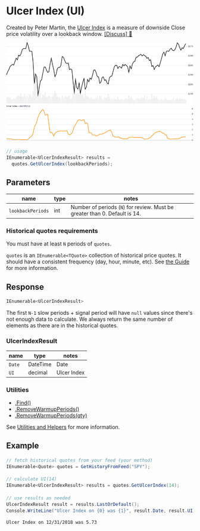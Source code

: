 ﻿# Ulcer Index (UI)

Created by Peter Martin, the [Ulcer Index](https://en.wikipedia.org/wiki/Ulcer_index) is a measure of downside Close price volatility over a lookback window.
[[Discuss] :speech_balloon:](https://github.com/DaveSkender/Stock.Indicators/discussions/232 "Community discussion about this indicator")

![image](chart.png)

```csharp
// usage
IEnumerable<UlcerIndexResult> results =
  quotes.GetUlcerIndex(lookbackPeriods);  
```

## Parameters

| name | type | notes
| -- |-- |--
| `lookbackPeriods` | int | Number of periods (`N`) for review.  Must be greater than 0.  Default is 14.

### Historical quotes requirements

You must have at least `N` periods of `quotes`.

`quotes` is an `IEnumerable<TQuote>` collection of historical price quotes.  It should have a consistent frequency (day, hour, minute, etc).  See [the Guide](../../docs/GUIDE.md) for more information.

## Response

```csharp
IEnumerable<UlcerIndexResult>
```

The first `N-1` slow periods + signal period will have `null` values since there's not enough data to calculate.  We always return the same number of elements as there are in the historical quotes.

### UlcerIndexResult

| name | type | notes
| -- |-- |--
| `Date` | DateTime | Date
| `UI` | decimal | Ulcer Index

### Utilities

- [.Find()](../../docs/UTILITIES.md#find-indicator-result-by-date)
- [.RemoveWarmupPeriods()](../../docs/UTILITIES.md#remove-warmup-periods)
- [.RemoveWarmupPeriods(qty)](../../docs/UTILITIES.md#remove-warmup-periods)

See [Utilities and Helpers](../../docs/UTILITIES.md#content) for more information.

## Example

```csharp
// fetch historical quotes from your feed (your method)
IEnumerable<Quote> quotes = GetHistoryFromFeed("SPY");

// calculate UI(14)
IEnumerable<UlcerIndexResult> results = quotes.GetUlcerIndex(14);

// use results as needed
UlcerIndexResult result = results.LastOrDefault();
Console.WriteLine("Ulcer Index on {0} was {1}", result.Date, result.UI);
```

```bash
Ulcer Index on 12/31/2018 was 5.73
```
